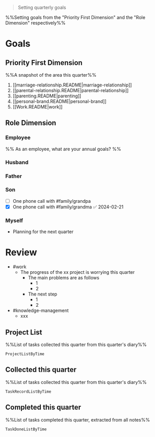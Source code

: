 > Setting quarterly goals

%%Setting goals from the "Priority First Dimension" and the "Role Dimension" respectively%%

# Goals

## Priority First Dimension
%%A snapshot of the area this quarter%%
1. [[marriage-relationship.README|marriage-relationship]]
2. [[parental-relationship.README|parental-relationship]]
3. [[parenting.README|parenting]]
4. [[personal-brand.README|personal-brand]]
5. [[Work.README|work]]

## Role Dimension
### Employee
%% As an employee, what are your annual goals? %%
### Husband
### Father
### Son
- [ ] One phone call with #family/grandpa
- [x] One phone call with #family/grandma ✅ 2024-02-21
### Myself
- Planning for the next quarter

# Review
- #work 
	- The progress of the xx project is worrying this quarter
		- The main problems are as follows
			- 1
			- 2
		- The next step
			- 1
			- 2
- #knowledge-management 
	- xxx

## Project List
%%List of tasks collected this quarter from this quarter's diary%%
```PeriodicPARA
ProjectListByTime
```

## Collected this quarter
%%List of tasks collected this quarter from this quarter's diary%%
```PeriodicPARA
TaskRecordListByTime
```

## Completed this quarter
%%List of tasks completed this quarter, extracted from all notes%%
```PeriodicPARA
TaskDoneListByTime
```

